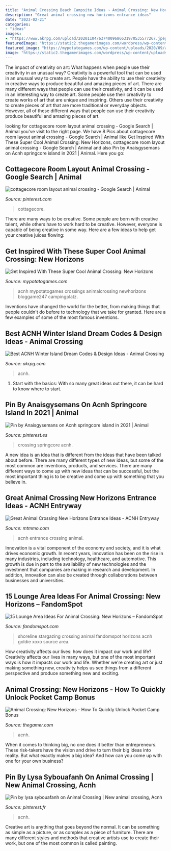```yaml
---
title: "Animal Crossing Beach Campsite Ideas ~ Animal Crossing: New Horizons"
description: "Great animal crossing new horizons entrance ideas"
date: "2023-02-21"
categories:
- "ideas"
images:
- "https://www.akrpg.com/upload/20201104/6374009686631970535577267.jpeg"
featuredImage: "https://static2.thegamerimages.com/wordpress/wp-content/uploads/2020/03/ACNH-Pocket-Camp.jpg"
featured_image: "https://mypotatogames.com/wp-content/uploads/2020/09/animal_crossing_new_horizons_campsite_design-780x470.jpg"
image: "https://static2.thegamerimages.com/wordpress/wp-content/uploads/2020/03/ACNH-Pocket-Camp.jpg"
---
```



The impact of creativity on art: What happens when people use their creativity in an unusual way?
Creativity is a powerful tool that can be used in an unusual way to create art. People have the ability to use their creativity in creative ways to produce beautiful and amazing pieces of art. There are many different ways that people can use their creativity, and it can be used in an interesting way to create art. Some people use their creativity to create works of art that are unique and inspiring. Others use their creativity to create pieces of art that are more traditional or everyday objects. However, all of these different ways that people can use their creativity produce beautiful and amazing pieces of art.

	

		
looking for cottagecore room layout animal crossing - Google Search | Animal you've visit to the right page. We have 8 Pics about cottagecore room layout animal crossing - Google Search | Animal like Get Inspired With These Super Cool Animal Crossing: New Horizons, cottagecore room layout animal crossing - Google Search | Animal and also Pin by Anaisgysemans on Acnh springcore island in 2021 | Animal. Here you go:
		
    
## Cottagecore Room Layout Animal Crossing - Google Search | Animal

<img loading=lazy src="https://i.pinimg.com/originals/d7/79/30/d77930f923d3f5bb6fc43bfd653ffb22.png" onerror="this.onerror=null;this.src='https://tse3.mm.bing.net/th?id=OIP.dvZqrcQsP2QYGFfkXt0-6wHaEK&amp;pid=15.1';" alt="cottagecore room layout animal crossing - Google Search | Animal">

_Source: pinterest.com_

>cottagecore. 

	

There are many ways to be creative. Some people are born with creative talent, while others have to work hard to be creative. However, everyone is capable of being creative in some way. Here are a few ideas to help get your creative juices flowing:

    
## Get Inspired With These Super Cool Animal Crossing: New Horizons

<img loading=lazy src="https://mypotatogames.com/wp-content/uploads/2020/09/animal_crossing_new_horizons_campsite_design-780x470.jpg" onerror="this.onerror=null;this.src='https://tse4.mm.bing.net/th?id=OIP.FH2g-br5Re5D4RxGPBIzJwHaEd&amp;pid=15.1';" alt="Get Inspired With These Super Cool Animal Crossing: New Horizons">

_Source: mypotatogames.com_

>acnh mypotatogames crossings animalcrossing newhorizons bloggame247 campingplatz. 

	

Inventions have changed the world for the better, from making things that people couldn't do before to technology that we take for granted. Here are a few examples of some of the most famous inventions.

    
## Best ACNH Winter Island Dream Codes &amp; Design Ideas - Animal Crossing

<img loading=lazy src="https://www.akrpg.com/upload/20201104/6374009686631970535577267.jpeg" onerror="this.onerror=null;this.src='https://tse2.mm.bing.net/th?id=OIP.NQ76hRqK6WXGI25Nz3UvUgHaEK&amp;pid=15.1';" alt="Best ACNH Winter Island Dream Codes &amp; Design Ideas - Animal Crossing">

_Source: akrpg.com_

>acnh. 

	

1. Start with the basics: With so many great ideas out there, it can be hard to know where to start.

    
## Pin By Anaisgysemans On Acnh Springcore Island In 2021 | Animal

<img loading=lazy src="https://i.pinimg.com/736x/ef/50/6f/ef506fffd9c2ed151efb20b33dcba1d1.jpg" onerror="this.onerror=null;this.src='https://tse3.mm.bing.net/th?id=OIP.KWkv9tg3g6iHxSbA5fNkHAHaEK&amp;pid=15.1';" alt="Pin by Anaisgysemans on Acnh springcore island in 2021 | Animal">

_Source: pinterest.es_

>crossing springcore acnh. 

	

A new idea is an idea that is different from the ideas that have been talked about before. There are many different types of new ideas, but some of the most common are inventions, products, and services. There are many different ways to come up with new ideas that can be successful, but the most important thing is to be creative and come up with something that you believe in.

    
## Great Animal Crossing New Horizons Entrance Ideas - ACNH Entryway

<img loading=lazy src="https://www.mtmmo.com/upload/20200813/6373293233803233134811072.png" onerror="this.onerror=null;this.src='https://tse2.mm.bing.net/th?id=OIP.s-2J75qse7Mz9FBSR5bjIgHaEK&amp;pid=15.1';" alt="Great Animal Crossing New Horizons Entrance Ideas - ACNH Entryway">

_Source: mtmmo.com_

>acnh entrance crossing animal. 

	

Innovation is a vital component of the economy and society, and it is what drives economic growth. In recent years, innovation has been on the rise in many industries, including technology, healthcare, and automotive. This growth is due in part to the availability of new technologies and the investment that companies are making in research and development. In addition, innovation can also be created through collaborations between businesses and universities.

    
## 15 Lounge Area Ideas For Animal Crossing: New Horizons – FandomSpot

<img loading=lazy src="https://static.fandomspot.com/images/02/12495/10-stargazing-shoreline-idea-acnh.jpg" onerror="this.onerror=null;this.src='https://tse2.mm.bing.net/th?id=OIP.32GusHCceyPH5C2H0FcZLwHaEH&amp;pid=15.1';" alt="15 Lounge Area Ideas For Animal Crossing: New Horizons – FandomSpot">

_Source: fandomspot.com_

>shoreline stargazing crossing animal fandomspot horizons acnh goldie xoxo source area. 

	

How creativity affects our lives: how does it impact our work and life?
Creativity affects our lives in many ways, but one of the most important ways is how it impacts our work and life. Whether we're creating art or just making something new, creativity helps us see things from a different perspective and produce something new and exciting.

    
## Animal Crossing: New Horizons - How To Quickly Unlock Pocket Camp Bonus

<img loading=lazy src="https://static2.thegamerimages.com/wordpress/wp-content/uploads/2020/03/ACNH-Pocket-Camp.jpg" onerror="this.onerror=null;this.src='https://tse3.mm.bing.net/th?id=OIP.ZxZQ5C9wzehzYNv7xcpZiwHaD5&amp;pid=15.1';" alt="Animal Crossing: New Horizons - How To Quickly Unlock Pocket Camp Bonus">

_Source: thegamer.com_

>acnh. 

	

When it comes to thinking big, no one does it better than entrepreneurs. These risk-takers have the vision and drive to turn their big ideas into reality. But what exactly makes a big idea? And how can you come up with one for your own business?

    
## Pin By Lysa Sybouafanh On Animal Crossing | New Animal Crossing, Acnh

<img loading=lazy src="https://i.pinimg.com/736x/a7/16/6e/a7166e24592e553521cb9e17e7c6fb94.jpg" onerror="this.onerror=null;this.src='https://tse1.mm.bing.net/th?id=OIP.MqYWxPYCzldZI9neKq0yiAHaEK&amp;pid=15.1';" alt="Pin by lysa sybouafanh on Animal Crossing | New animal crossing, Acnh">

_Source: pinterest.fr_

>acnh. 

	

Creative art is anything that goes beyond the normal. It can be something as simple as a picture, or as complex as a piece of furniture. There are many different styles and methods that creative artists use to create their work, but one of the most common is called painting.

